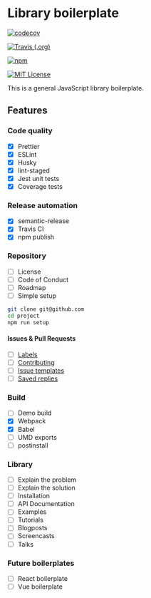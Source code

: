# Library boilerplate

<p>
<a href="https://codecov.io/gh/estevanmaito/library-boilerplate"><img src="https://codecov.io/gh/estevanmaito/library-boilerplate/branch/master/graph/badge.svg" alt="codecov" /></a>

<a href="https://travis-ci.com/github/estevanmaito/library-boilerplate"><img src="https://img.shields.io/travis/estevanmaito/library-boilerplate" alt="Travis (.org)" /></a>

<a href="https://www.npmjs.com/package/mylibrary-boilerplate"><img src="https://img.shields.io/npm/v/mylibrary-boilerplate" alt="npm" /></a>

<a href="https://github.com/estevanmaito/library-boilerplate/blob/master/LICENSE.md"><img src="https://img.shields.io/github/license/estevanmaito/library-boilerplate" alt="MIT License" /></a>

</p>

This is a general JavaScript library boilerplate.

## Features

### Code quality

- [x] Prettier
- [x] ESLint
- [x] Husky
- [x] lint-staged
- [x] Jest unit tests
- [x] Coverage tests

### Release automation

- [x] semantic-release
- [x] Travis CI
- [x] npm publish

### Repository

- [ ] License
- [ ] Code of Conduct
- [ ] Roadmap
- [ ] Simple setup

```sh
git clone git@github.com
cd project
npm run setup
```

#### Issues & Pull Requests

- [ ] [Labels](https://help.github.com/en/github/managing-your-work-on-github/creating-a-label)
- [ ] [Contributing](https://help.github.com/en/github/building-a-strong-community/setting-guidelines-for-repository-contributors)
- [ ] [Issue templates](https://help.github.com/en/github/building-a-strong-community/about-issue-and-pull-request-templates#issue-templates)
- [ ] [Saved replies](https://help.github.com/en/github/writing-on-github/working-with-saved-replies)

### Build

- [ ] Demo build
- [x] Webpack
- [x] Babel
- [ ] UMD exports
- [ ] postinstall

### Library

- [ ] Explain the problem
- [ ] Explain the solution
- [ ] Installation
- [ ] API Documentation
- [ ] Examples
- [ ] Tutorials
- [ ] Blogposts
- [ ] Screencasts
- [ ] Talks

### Future boilerplates

- [ ] React boilerplate
- [ ] Vue boilerplate
